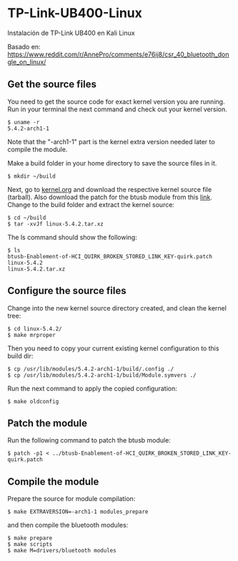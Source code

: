 # TP-Link-UB400-Linux
Instalación de TP-Link UB400 en Kali Linux

Basado en: https://www.reddit.com/r/AnnePro/comments/e76ij8/csr_40_bluetooth_dongle_on_linux/

## Get the source files

You need to get the source code for exact kernel version you are running. Run in your terminal the next command and check out your kernel version.

```
$ uname -r
5.4.2-arch1-1

```
Note that the "-arch1-1" part is the kernel extra version needed later to compile the module.

Make a build folder in your home directory to save the source files in it.

```
$ mkdir ~/build

```
Next, go to [kernel.org](https://www.kernel.org) and download the respective kernel source file (tarball). Also download the patch for the btusb module from this [link](https://github.com/janoguerab/TP-Link-UB400-Linux/blob/master/btusb-Enablement-of-HCI_QUIRK_BROKEN_STORED_LINK_KEY-quirk.patch). Change to the build folder and extract the kernel source:

```
$ cd ~/build
$ tar -xvJf linux-5.4.2.tar.xz 

```
The ls command should show the following:

```
$ ls
btusb-Enablement-of-HCI_QUIRK_BROKEN_STORED_LINK_KEY-quirk.patch
linux-5.4.2
linux-5.4.2.tar.xz

```
## Configure the source files

Change into the new kernel source directory created, and clean the kernel tree:

```
$ cd linux-5.4.2/
$ make mrproper

```
Then you need to copy your current existing kernel configuration to this build dir:

```
$ cp /usr/lib/modules/5.4.2-arch1-1/build/.config ./
$ cp /usr/lib/modules/5.4.2-arch1-1/build/Module.symvers ./

```
Run the next command to apply the copied configuration:

```
$ make oldconfig

```
## Patch the module

Run the following command to patch the btusb module:

```
$ patch -p1 < ../btusb-Enablement-of-HCI_QUIRK_BROKEN_STORED_LINK_KEY-quirk.patch

```
## Compile the module

Prepare the source for module compilation:

```
$ make EXTRAVERSION=-arch1-1 modules_prepare

```

and then compile the bluetooth modules:

```
$ make prepare
$ make scripts
$ make M=drivers/bluetooth modules
```
